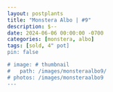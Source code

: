 ```yaml
---
layout: postplants
title: "Monstera Albo | #9"
description: $--
date: 2024-06-06 00:00:00 -0700
categories: [monstera, albo]
tags: [sold, 4" pot]
pin: false

# image: # thumbnail
#   path: /images/monsteraalbo9/
# photos: /images/monsteraalbo9
---
```

